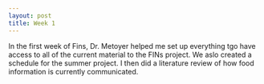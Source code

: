 ```yaml
---
layout: post
title: Week 1
---
```


In the first week of Fins, Dr. Metoyer helped me set up everything tgo have access to all of the current material to the FINs project. We aslo created a schedule for the summer project. I then did a literature review of how food information is currently communicated.
